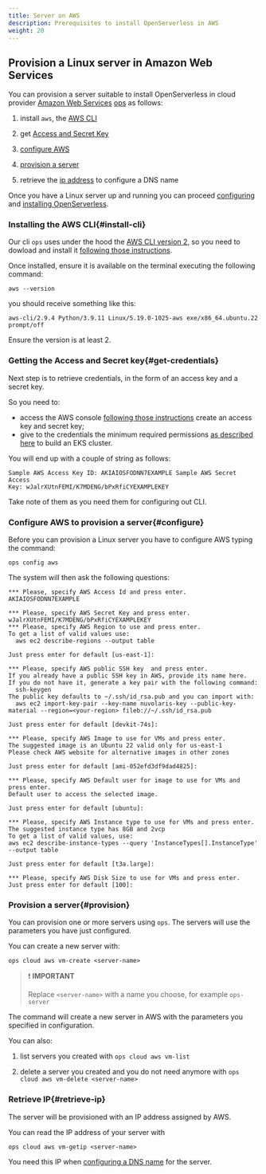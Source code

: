```yaml
---
title: Server on AWS
description: Prerequisites to install OpenServerless in AWS
weight: 20
---
```

## Provision a Linux server in Amazon Web Services

You can provision a server suitable to install OpenServerless in cloud
provider [Amazon Web Services](https://aws.amazon.com/)
[ops](#download.adoc) as follows:

1. install `aws`, the [AWS CLI](#install-cli)

2. get [Access and Secret Key](#get-credentials)

3. [configure AWS](#configure)

4. [provision a server](#provision)

5. retrieve the [ip address](#retrieve-ip) to configure a DNS name

Once you have a Linux server up and running you can proceed
[configuring](/docs/installation/configure/) and
[installing OpenServerless](/docs/installation/install/cluster/).

### Installing the AWS CLI{#install-cli}

Our cli `ops` uses under the hood the [AWS CLI version
2](https://docs.aws.amazon.com/cli/latest/userguide/cli-chap-getting-started.html),
so you need to dowload and install it [following those
instructions](https://docs.aws.amazon.com/cli/latest/userguide/getting-started-install.html).

Once installed, ensure it is available on the terminal executing the
following command:

    aws --version

you should receive something like this:

    aws-cli/2.9.4 Python/3.9.11 Linux/5.19.0-1025-aws exe/x86_64.ubuntu.22 prompt/off

Ensure the version is at least 2.

### Getting the Access and Secret key{#get-credentials}

Next step is to retrieve credentials, in the form of an access key and a
secret key.

So you need to: 

* access the AWS console 
  [following those instructions](https://repost.aws/knowledge-center/create-access-key)
create an access key and secret key;
* give to the credentials the minimum required permissions 
  [as described here](https://eksctl.io/usage/minimum-iam-policies/) to build an 
  EKS cluster.

You will end up with a couple of string as follows:

    Sample AWS Access Key ID: AKIAIOSFODNN7EXAMPLE Sample AWS Secret Access
    Key: wJalrXUtnFEMI/K7MDENG/bPxRfiCYEXAMPLEKEY

Take note of them as you need them for configuring out CLI.

### Configure AWS to provision a server{#configure}

Before you can provision a Linux server you have to configure AWS typing
the command:

    ops config aws

The system will then ask the following questions:

    *** Please, specify AWS Access Id and press enter.
    AKIAIOSFODNN7EXAMPLE
    
    *** Please, specify AWS Secret Key and press enter.
    wJalrXUtnFEMI/K7MDENG/bPxRfiCYEXAMPLEKEY
    *** Please, specify AWS Region to use and press enter.
    To get a list of valid values use:
      aws ec2 describe-regions --output table

    Just press enter for default [us-east-1]:

    *** Please, specify AWS public SSH key  and press enter.
    If you already have a public SSH key in AWS, provide its name here.
    If you do not have it, generate a key pair with the following command:
      ssh-keygen
    The public key defaults to ~/.ssh/id_rsa.pub and you can import with:
      aws ec2 import-key-pair --key-name nuvolaris-key --public-key-material --region=<your-region> fileb://~/.ssh/id_rsa.pub

    Just press enter for default [devkit-74s]:

    *** Please, specify AWS Image to use for VMs and press enter.
    The suggested image is an Ubuntu 22 valid only for us-east-1
    Please check AWS website for alternative images in other zones

    Just press enter for default [ami-052efd3df9dad4825]:

    *** Please, specify AWS Default user for image to use for VMs and press enter.
    Default user to access the selected image.

    Just press enter for default [ubuntu]:

    *** Please, specify AWS Instance type to use for VMs and press enter.
    The suggested instance type has 8GB and 2vcp
    To get a list of valid values, use:
    aws ec2 describe-instance-types --query 'InstanceTypes[].InstanceType' --output table

    Just press enter for default [t3a.large]:

    *** Please, specify AWS Disk Size to use for VMs and press enter.
    Just press enter for default [100]:

### Provision a server{#provision}

You can provision one or more servers using `ops`. The servers will use
the parameters you have just configured.

You can create a new server with:

    ops cloud aws vm-create <server-name>

> ❗ **IMPORTANT**
> 
> Replace `<server-name>` with a name you choose, for example
    `ops-server`

The command will create a new server in AWS with the parameters you
specified in configuration.

You can also:

1. list servers you created with `ops cloud aws vm-list`

2. delete a server you created and you do not need anymore with
    `ops cloud aws vm-delete <server-name>`

### Retrieve IP{#retrieve-ip}

The server will be provisioned with an IP address assigned by AWS.

You can read the IP address of your server with

    ops cloud aws vm-getip <server-name>

You need this IP when [configuring a DNS name](/docs/installation/configure/dns/) for
the server.
